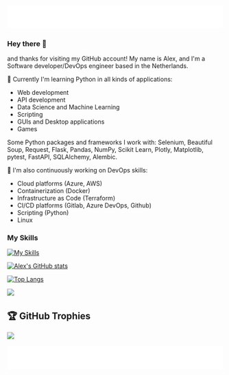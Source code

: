 ![top banner](/68747470733a2f2f63617073756c652d72656e6465722e76657263656c2e6170702f6170693f747970653d776176696e67266865696768743d393026636f6c6f723d6772616469656e74.svg)
### Hey there 👋

and thanks for visiting my GitHub account! My name is Alex, and I'm a Software developer/DevOps engineer based in the Netherlands. 

🌱 Currently I'm learning Python in all kinds of applications: 
- Web development
- API development
- Data Science and Machine Learning
- Scripting
- GUIs and Desktop applications
- Games

Some Python packages and frameworks I work with: Selenium, Beautiful Soup, Request, Flask, Pandas, NumPy, Scikit Learn, Plotly, Matplotlib, pytest, FastAPI, SQLAlchemy, Alembic.

🔭 I'm also continuously working on DevOps skills:
- Cloud platforms (Azure, AWS)
- Containerization (Docker)
- Infrastructure as Code (Terraform)
- CI/CD platforms (Gitlab, Azure DevOps, Github)
- Scripting (Python)
- Linux

### My Skills

[![My Skills](https://skillicons.dev/icons?i=python,fastapi,flask,html,css,bootstrap,regex,selenium,java,maven,sqlite,postgres,postman,git,docker,azure,aws,gitlab,github,linux,vscode)](https://skillicons.dev)

[![Alex's GitHub stats](https://github-readme-stats.vercel.app/api?username=sojourn99&count_private=true&show_icons=true)](https://github.com/sojourn99/github-readme-stats)

[![Top Langs](https://github-readme-stats.vercel.app/api/top-langs/?username=sojourn99&hide=javascript,html,css,jupyter%20notebook,scss,procfile)](https://github.com/sojourn99/github-readme-stats)

![](https://github-readme-streak-stats.herokuapp.com/?user=sojourn99&hide_border=false)<br/>

## 🏆 GitHub Trophies
![](https://github-profile-trophy.vercel.app/?username=sojourn99&theme=radical&no-frame=false&no-bg=true&margin-w=4)

![bottom banner](/68747470733a2f2f63617073756c652d72656e6465722e76657263656c2e6170702f6170693f747970653d776176696e67266865696768743d39302673656374696f6e3d666f6f746572.svg)

<!--
**sojourn99/sojourn99** is a ✨ _special_ ✨ repository because its `README.md` (this file) appears on your GitHub profile.

Here are some ideas to get you started:

- 🔭 I’m currently working on ...
- 🌱 I’m currently learning ...
- 👯 I’m looking to collaborate on ...
- 🤔 I’m looking for help with ...
- 💬 Ask me about ...
- 📫 How to reach me: ...
- 😄 Pronouns: ...
- ⚡ Fun fact: ...
-->
